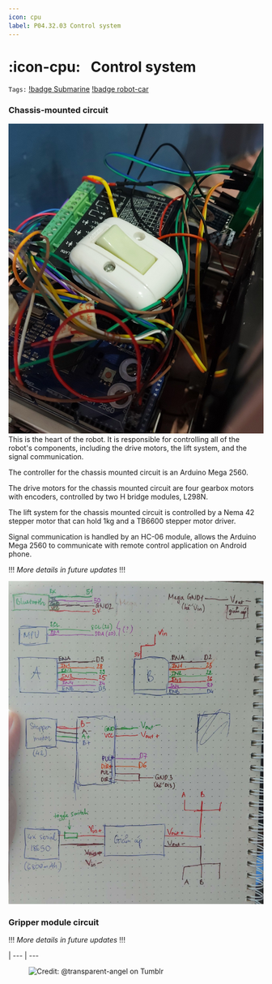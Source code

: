 ```yaml
---
icon: cpu
label: P04.32.03 Control system
---
```

# :icon-cpu:⠀Control system
`Tags:` [!badge Submarine](/projects/P04-submarine.md) [!badge robot-car]()

### Chassis-mounted circuit
![](/projects/P04-submarine/media/toggle-switch-lmao.jpg)
This is the heart of the robot. It is responsible for controlling all of the robot's components, including the drive motors, the lift system, and the signal communication.

The controller for the chassis mounted circuit is an Arduino Mega 2560. 

The drive motors for the chassis mounted circuit are four gearbox motors with encoders, controlled by two H bridge modules, L298N.

The lift system for the chassis mounted circuit is controlled by a Nema 42 stepper motor that can hold 1kg and a TB6600 stepper motor driver. 

Signal communication is handled by an HC-06 module, allows the Arduino Mega 2560 to communicate with remote control application on Android phone.

!!!
*More details in future updates*
!!!

![](/projects/P04-submarine/media/circuit-temp.jpg)

### Gripper module circuit
!!!
*More details in future updates*
!!!

|
--- | ---

<figure>
    <img src="https://64.media.tumblr.com/d103eb823dce2842c673f409f036857b/tumblr_mzx9wrdwFa1snc5kxo1_1280.gifv" alt="Credit: @transparent-angel on Tumblr">
</figure>